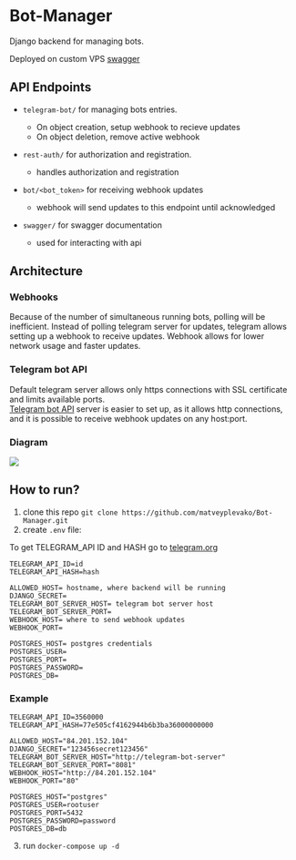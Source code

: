 # Bot-Manager

Django backend for managing bots.

Deployed on custom VPS [swagger](http://84.201.152.104:8000/swagger/)

## API Endpoints

- `telegram-bot/` for managing bots entries.
   - On object creation, setup webhook to recieve updates
   - On object deletion, remove active webhook


- `rest-auth/` for authorization and registration.
   - handles authorization and registration
   

- `bot/<bot_token>` for receiving webhook updates
   - webhook will send updates to this endpoint until acknowledged


- `swagger/` for swagger documentation
   - used for interacting with api

## Architecture
### Webhooks
Because of the number of simultaneous running bots, polling will be inefficient.
Instead of polling telegram server for updates, telegram allows setting up a webhook to receive updates.
Webhook allows for lower network usage and faster updates.

### Telegram bot API
Default telegram server allows only https connections with SSL certificate 
and limits available ports. \
[Telegram bot API](https://github.com/tdlib/telegram-bot-api) server is easier to set up, as it allows 
http connections, and it is possible to receive webhook updates on any host:port. 

### Diagram
![](https://i.imgur.com/JsYBdma.png)

## How to run?

1. clone this repo
   `git clone https://github.com/matveyplevako/Bot-Manager.git`
2. create `.env` file:

To get TELEGRAM_API ID and HASH go to [telegram.org](https://core.telegram.org/api/obtaining_api_id)
```env
TELEGRAM_API_ID=id
TELEGRAM_API_HASH=hash

ALLOWED_HOST= hostname, where backend will be running
DJANGO_SECRET=
TELEGRAM_BOT_SERVER_HOST= telegram bot server host
TELEGRAM_BOT_SERVER_PORT=
WEBHOOK_HOST= where to send webhook updates
WEBHOOK_PORT= 

POSTGRES_HOST= postgres credentials
POSTGRES_USER=
POSTGRES_PORT=
POSTGRES_PASSWORD=
POSTGRES_DB=
```

### Example
```env
TELEGRAM_API_ID=3560000
TELEGRAM_API_HASH=77e505cf4162944b6b3ba36000000000

ALLOWED_HOST="84.201.152.104"
DJANGO_SECRET="123456secret123456"
TELEGRAM_BOT_SERVER_HOST="http://telegram-bot-server"
TELEGRAM_BOT_SERVER_PORT="8081"
WEBHOOK_HOST="http://84.201.152.104"
WEBHOOK_PORT="80"

POSTGRES_HOST="postgres"
POSTGRES_USER=rootuser
POSTGRES_PORT=5432
POSTGRES_PASSWORD=password
POSTGRES_DB=db
```
3. run `docker-compose up -d`

